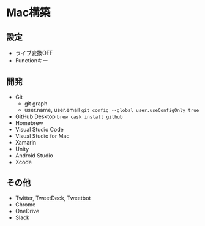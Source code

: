# Mac構築

## 設定
* ライブ変換OFF
* Functionキー

## 開発
* Git
  * git graph
  * user.name, user.email `git config --global user.useConfigOnly true`
* GitHub Desktop `brew cask install github`
* Homebrew
* Visual Studio Code
* Visual Studio for Mac
* Xamarin
* Unity
* Android Studio
* Xcode

## その他
* Twitter, TweetDeck, Tweetbot
* Chrome
* OneDrive
* Slack

